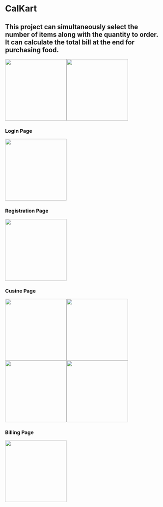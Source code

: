 # CalKart
## This project can simultaneously select the number of items along with the quantity to order. It can calculate the total bill at the end for purchasing food.
<img src="https://user-images.githubusercontent.com/48389510/90267670-85771280-de73-11ea-973c-c1fd081576c4.jpg" width="200"><img src="https://user-images.githubusercontent.com/48389510/90267658-827c2200-de73-11ea-89d1-7c87433d4317.jpg" width="200">
### Login Page
<img src="https://user-images.githubusercontent.com/48389510/90267710-9031a780-de73-11ea-8dec-fb909138c9c6.jpg" width="200">

### Registration Page
<img src="https://user-images.githubusercontent.com/48389510/90267704-8f991100-de73-11ea-92a9-06b8f2e04406.jpg" width="200">

### Cusine Page
<img src="https://user-images.githubusercontent.com/48389510/90267680-88720300-de73-11ea-8e45-cfdc4308087e.jpg" width="200"><img src="https://user-images.githubusercontent.com/48389510/90267683-8ad45d00-de73-11ea-97db-2d19606dfdf3.jpg" width="200">
<img src="https://user-images.githubusercontent.com/48389510/90267691-8c9e2080-de73-11ea-92ae-7cc0af9664b5.jpg" width="200"><img src="https://user-images.githubusercontent.com/48389510/90267695-8dcf4d80-de73-11ea-8bb9-ea061fc9dff0.jpg" width="200">

### Billing Page
<img src="https://user-images.githubusercontent.com/48389510/90267678-8740d600-de73-11ea-8e41-3da14383a566.jpg" width="200">
